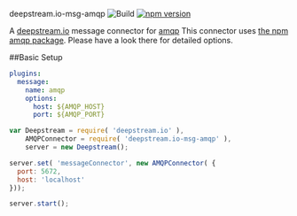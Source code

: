 deepstream.io-msg-amqp ![Build](https://travis-ci.org/deepstreamIO/deepstream.io-msg-amqp.svg?branch=master) [![npm version](https://badge.fury.io/js/deepstream.io-msg-amqp.svg)](http://badge.fury.io/js/deepstream.io-msg-amqp)


A [deepstream.io](http://deepstream.io/) message connector for [amqp](https://www.amqp.org/)
This connector uses [the npm amqp package](https://www.npmjs.com/package/amqp). Please have a look there for detailed options.

##Basic Setup
```yaml
plugins:
  message:
    name: amqp
    options:
      host: ${AMQP_HOST}
      port: ${AMQP_PORT}
```

```javascript
var Deepstream = require( 'deepstream.io' ),
    AMQPConnector = require( 'deepstream.io-msg-amqp' ),
    server = new Deepstream();

server.set( 'messageConnector', new AMQPConnector( {
  port: 5672,
  host: 'localhost'
}));

server.start();
```

